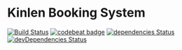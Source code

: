# Kinlen Booking System
[![Build Status](https://travis-ci.org/jseto/kinlen-bookings.svg?branch=master)](https://travis-ci.org/jseto/kinlen-bookings) [![codebeat badge](https://codebeat.co/badges/8d092158-c69f-4613-a154-dbb5611f9a04)](https://codebeat.co/projects/github-com-jseto-kinlen-bookings-master)
[![dependencies Status](https://david-dm.org/jseto/kinlen-bookings/status.svg)](https://david-dm.org/jseto/kinlen-bookings) [![devDependencies Status](https://david-dm.org/jseto/kinlen-bookings/dev-status.svg)](https://david-dm.org/jseto/kinlen-bookings?type=dev)
